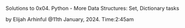 Solutions to 0x04. Python - More Data Structures: Set, Dictionary tasks

by Elijah Arhinful @11th January, 2024. Time:2:45am
